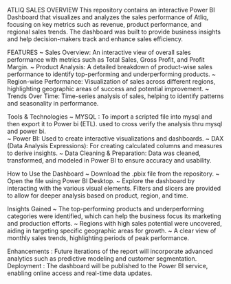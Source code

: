 ATLIQ SALES OVERVIEW
This repository contains an interactive Power BI Dashboard that visualizes and analyzes the sales performance of Atliq, focusing on key metrics such as revenue, product performance, and regional sales trends. The dashboard was built to provide business insights and help decision-makers track and enhance sales efficiency.

FEATURES
~ Sales Overview: An interactive view of overall sales performance with metrics such as Total Sales, Gross Profit, and Profit Margin.
~ Product Analysis: A detailed breakdown of product-wise sales performance to identify top-performing and underperforming products.
~ Region-wise Performance: Visualization of sales across different regions, highlighting geographic areas of success and potential improvement.
~ Trends Over Time: Time-series analysis of sales, helping to identify patterns and seasonality in performance.

Tools & Technologies
~ MYSQL : To import a scripted file into mysql and then export it to Power bi (ETL). used to cross verify the analysis thru mysql and power bi.  
~ Power BI: Used to create interactive visualizations and dashboards.
~ DAX (Data Analysis Expressions): For creating calculated columns and measures to derive insights.
~ Data Cleaning & Preparation: Data was cleaned, transformed, and modeled in Power BI to ensure accuracy and usability.

How to Use the Dashboard
~ Download the .pbix file from the repository.
~ Open the file using Power BI Desktop.
~ Explore the dashboard by interacting with the various visual elements. Filters and slicers are provided to allow for deeper analysis based on product, region, and time. 

Insights Gained
~ The top-performing products and underperforming categories were identified, which can help the business focus its marketing and production efforts.
~ Regions with high sales potential were uncovered, aiding in targeting specific geographic areas for growth.
~ A clear view of monthly sales trends, highlighting periods of peak performance.

Enhancements : Future iterations of the report will incorporate advanced analytics such as predictive modeling and customer segmentation.
Deployment :  The dashboard will be published to the Power BI service, enabling online access and real-time data updates.
